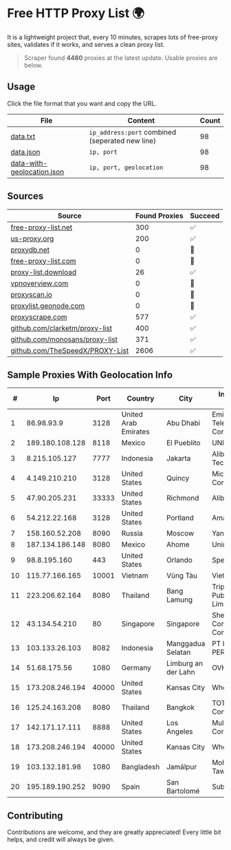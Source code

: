 
# Free HTTP Proxy List 🌍

It is a lightweight project that, every 10 minutes, scrapes lots of free-proxy sites, validates if it works, and serves a clean proxy list.


> Scraper found **4480** proxies at the latest update. Usable proxies are below.

## Usage

Click the file format that you want and copy the URL.


|File|Content|Count|
|----|-------|-----|
|[data.txt](https://raw.githubusercontent.com/themiralay/Proxy-List-World/master/data.txt)|`ip_address:port` combined (seperated new line)|98|
|[data.json](https://raw.githubusercontent.com/themiralay/Proxy-List-World/master/data.json)|`ip, port`|98|
|[data-with-geolocation.json](https://raw.githubusercontent.com/themiralay/Proxy-List-World/master/data-with-geolocation.json)|`ip, port, geolocation`|98|

## Sources

|Source|Found Proxies|Succeed|
|------|-------------|-------|
|[free-proxy-list.net](https://free-proxy-list.net)|300|✅|
|[us-proxy.org](https://www.us-proxy.org)|200|✅|
|[proxydb.net](http://proxydb.net)|0|🚫|
|[free-proxy-list.com](https://free-proxy-list.com/?page=&port=&type%5B%5D=http&type%5B%5D=https&up_time=0&search=Search)|0|🚫|
|[proxy-list.download](https://www.proxy-list.download/HTTP)|26|✅|
|[vpnoverview.com](https://vpnoverview.com/privacy/anonymous-browsing/free-proxy-servers)|0|🚫|
|[proxyscan.io](https://www.proxyscan.io)|0|🚫|
|[proxylist.geonode.com](https://proxylist.geonode.com/api/proxy-list?limit=300&page=1&sort_by=lastChecked&sort_type=desc&protocols=http,https)|0|🚫|
|[proxyscrape.com](https://api.proxyscrape.com/v2/?request=displayproxies&protocol=http&timeout=10000&country=all&ssl=all&anonymity=all)|577|✅|
|[github.com/clarketm/proxy-list](https://raw.githubusercontent.com/clarketm/proxy-list/master/proxy-list-raw.txt)|400|✅|
|[github.com/monosans/proxy-list](https://raw.githubusercontent.com/monosans/proxy-list/main/proxies/http.txt)|371|✅|
|[github.com/TheSpeedX/PROXY-List](https://raw.githubusercontent.com/TheSpeedX/PROXY-List/master/http.txt)|2606|✅|


## Sample Proxies With Geolocation Info

|#|Ip|Port|Country|City|Internet Service Provider|
|-|--|----|-------|----|-------------------------|
|1|86.98.93.9|3128|United Arab Emirates|Abu Dhabi|Emirates Telecommunications Corporation|
|2|189.180.108.128|8118|Mexico|El Pueblito|UNINET|
|3|8.215.105.127|7777|Indonesia|Jakarta|Alibaba (US) Technology Co., Ltd.|
|4|4.149.210.210|3128|United States|Quincy|Microsoft Corporation|
|5|47.90.205.231|33333|United States|Richmond|Alibaba.com LLC|
|6|54.212.22.168|3128|United States|Portland|Amazon.com, Inc.|
|7|158.160.52.208|8090|Russia|Moscow|Yandex.Cloud LLC|
|8|187.134.186.148|8080|Mexico|Ahome|Uninet S.A. de C.V.|
|9|98.8.195.160|443|United States|Orlando|Spectrum|
|10|115.77.166.165|10001|Vietnam|Vũng Tàu|Viettel Group|
|11|223.206.62.164|8080|Thailand|Bang Lamung|Triple T Broadband Public Company Limited|
|12|43.134.54.210|80|Singapore|Singapore|Shenzhen Tencent Computer Systems Company Limited|
|13|103.133.26.103|8082|Indonesia|Manggadua Selatan|PT PHATRIA INTI PERSADA|
|14|51.68.175.56|1080|Germany|Limburg an der Lahn|OVH SAS|
|15|173.208.246.194|40000|United States|Kansas City|WholeSale Internet|
|16|125.24.163.208|8080|Thailand|Bangkok|TOT Public Company Limited|
|17|142.171.17.111|8888|United States|Los Angeles|Multacom Corporation|
|18|173.208.246.194|40000|United States|Kansas City|WholeSale Internet|
|19|103.132.181.98|1080|Bangladesh|Jamālpur|Mohammad Tawheedul Islam|
|20|195.189.190.252|9090|Spain|San Bartolomé|Suballocated IT1|



## Contributing

Contributions are welcome, and they are greatly appreciated! Every
little bit helps, and credit will always be given.

